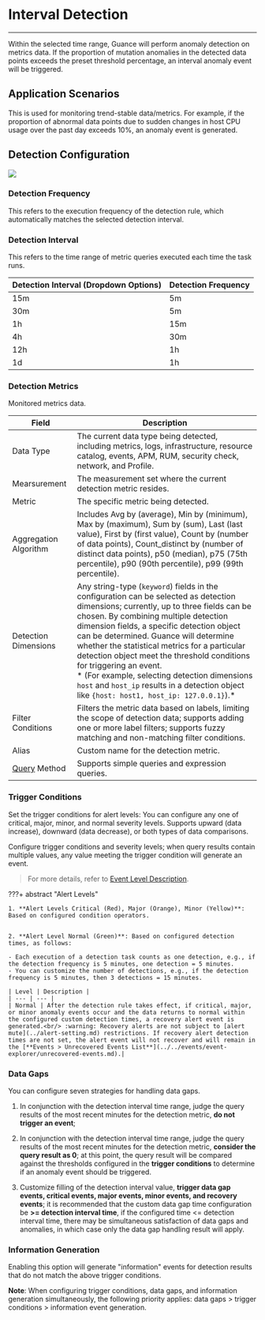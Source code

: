 # Interval Detection
---

Within the selected time range, Guance will perform anomaly detection on metrics data. If the proportion of mutation anomalies in the detected data points exceeds the preset threshold percentage, an interval anomaly event will be triggered.


## Application Scenarios

This is used for monitoring trend-stable data/metrics. For example, if the proportion of abnormal data points due to sudden changes in host CPU usage over the past day exceeds 10%, an anomaly event is generated.

## Detection Configuration

![](../img/example03.png)

### Detection Frequency

This refers to the execution frequency of the detection rule, which automatically matches the selected detection interval.

### Detection Interval

This refers to the time range of metric queries executed each time the task runs.

| Detection Interval (Dropdown Options) | Detection Frequency |
| --- | --- |
| 15m | 5m |
| 30m | 5m |
| 1h | 15m |
| 4h | 30m |
| 12h | 1h |
| 1d | 1h |

### Detection Metrics

Monitored metrics data.

| Field | Description |
| --- | --- |
| Data Type | The current data type being detected, including metrics, logs, infrastructure, resource catalog, events, APM, RUM, security check, network, and Profile. |
| Mearsurement | The measurement set where the current detection metric resides. |
| Metric | The specific metric being detected. |
| Aggregation Algorithm | Includes Avg by (average), Min by (minimum), Max by (maximum), Sum by (sum), Last (last value), First by (first value), Count by (number of data points), Count_distinct by (number of distinct data points), p50 (median), p75 (75th percentile), p90 (90th percentile), p99 (99th percentile). |
| Detection Dimensions | Any string-type (`keyword`) fields in the configuration can be selected as detection dimensions; currently, up to three fields can be chosen. By combining multiple detection dimension fields, a specific detection object can be determined. Guance will determine whether the statistical metrics for a particular detection object meet the threshold conditions for triggering an event.<br />* (For example, selecting detection dimensions `host` and `host_ip` results in a detection object like `{host: host1, host_ip: 127.0.0.1}`).* |
| Filter Conditions | Filters the metric data based on labels, limiting the scope of detection data; supports adding one or more label filters; supports fuzzy matching and non-matching filter conditions. |
| Alias | Custom name for the detection metric. |
| [Query](../../scene/visual-chart/chart-query.md) Method | Supports simple queries and expression queries. |

### Trigger Conditions

Set the trigger conditions for alert levels: You can configure any one of critical, major, minor, and normal severity levels. Supports upward (data increase), downward (data decrease), or both types of data comparisons.

Configure trigger conditions and severity levels; when query results contain multiple values, any value meeting the trigger condition will generate an event.

> For more details, refer to [Event Level Description](event-level-description.md).

???+ abstract "Alert Levels"

    1. **Alert Levels Critical (Red), Major (Orange), Minor (Yellow)**: Based on configured condition operators.
  

    2. **Alert Level Normal (Green)**: Based on configured detection times, as follows:

	- Each execution of a detection task counts as one detection, e.g., if the detection frequency is 5 minutes, one detection = 5 minutes.
	- You can customize the number of detections, e.g., if the detection frequency is 5 minutes, then 3 detections = 15 minutes.

	| Level | Description |
	| --- | --- |
	| Normal | After the detection rule takes effect, if critical, major, or minor anomaly events occur and the data returns to normal within the configured custom detection times, a recovery alert event is generated.<br/> :warning: Recovery alerts are not subject to [alert mute](../alert-setting.md) restrictions. If recovery alert detection times are not set, the alert event will not recover and will remain in the [**Events > Unrecovered Events List**](../../events/event-explorer/unrecovered-events.md).|


### Data Gaps

You can configure seven strategies for handling data gaps.

1. In conjunction with the detection interval time range, judge the query results of the most recent minutes for the detection metric, **do not trigger an event**;

2. In conjunction with the detection interval time range, judge the query results of the most recent minutes for the detection metric, **consider the query result as 0**; at this point, the query result will be compared against the thresholds configured in the **trigger conditions** to determine if an anomaly event should be triggered.

3. Customize filling of the detection interval value, **trigger data gap events, critical events, major events, minor events, and recovery events**; it is recommended that the custom data gap time configuration be **>= detection interval time**, if the configured time <= detection interval time, there may be simultaneous satisfaction of data gaps and anomalies, in which case only the data gap handling result will apply.


### Information Generation

Enabling this option will generate "information" events for detection results that do not match the above trigger conditions.

**Note**: When configuring trigger conditions, data gaps, and information generation simultaneously, the following priority applies: data gaps > trigger conditions > information event generation.
